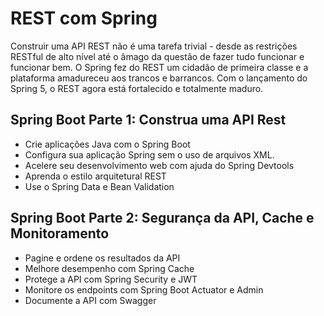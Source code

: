 # REST com Spring
Construir uma API REST não é uma tarefa trivial - desde as restrições RESTful de alto nível até o âmago da questão de fazer tudo funcionar e funcionar bem.
O Spring fez do REST um cidadão de primeira classe e a plataforma amadureceu aos trancos e barrancos. Com o lançamento do Spring 5, o REST agora está fortalecido e totalmente maduro.

## Spring Boot Parte 1: Construa uma API Rest
- Crie aplicações Java com o Spring Boot
- Configura sua aplicação Spring sem o uso de arquivos XML.
- Acelere seu desenvolvimento web com ajuda do Spring Devtools
- Aprenda o estilo arquitetural REST
- Use o Spring Data e Bean Validation

## Spring Boot Parte 2: Segurança da API, Cache e Monitoramento
- Pagine e ordene os resultados da API
- Melhore desempenho com Spring Cache
- Protege a API com Spring Security e JWT
- Monitore os endpoints com Spring Boot Actuator e Admin
- Documente a API com Swagger
